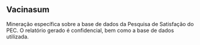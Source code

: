 Vacinasum
--
Mineração específica sobre a base de dados da Pesquisa de Satisfação do PEC. O relatório gerado é confidencial, bem como a base de dados utilizada.
